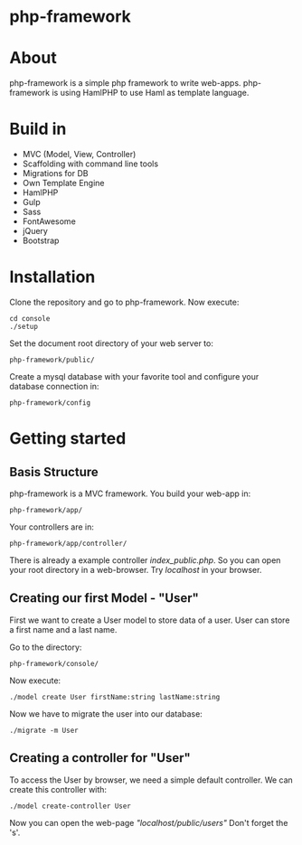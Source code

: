 php-framework
===

# About

php-framework is a simple php framework to write web-apps. php-framework is using HamlPHP to use Haml as template language.

# Build in
- MVC (Model, View, Controller)
- Scaffolding with command line tools
- Migrations for DB
- Own Template Engine
- HamlPHP
- Gulp
- Sass
- FontAwesome
- jQuery
- Bootstrap

# Installation
Clone the repository and go to php-framework. Now execute:

    cd console
    ./setup

Set the document root directory of your web server to:

    php-framework/public/

Create a mysql database with your favorite tool and configure your database connection in:

    php-framework/config

# Getting started
## Basis Structure

php-framework is a MVC framework. You build your web-app in:

    php-framework/app/

Your controllers are in:

    php-framework/app/controller/

There is already a example controller *index_public.php*. So you can open your root directory in a web-browser. Try *localhost* in your browser.

## Creating our first Model - "User"

First we want to create a User model to store data of a user. User can store a first name and a last name.

Go to the directory:

    php-framework/console/

Now execute:

    ./model create User firstName:string lastName:string

Now we have to migrate the user into our database:

    ./migrate -m User

## Creating a controller for "User"

To access the User by browser, we need a simple default controller. We can create this controller with:

    ./model create-controller User

Now you can open the web-page *"localhost/public/users"* Don't forget the 's'.
